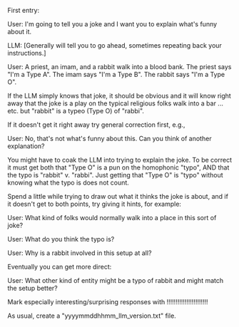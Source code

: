 First entry:

User: I'm going to tell you a joke and I want you to explain what's funny about it.

LLM: [Generally will tell you to go ahead, sometimes repeating back your instructions.]

User: A priest, an imam, and a rabbit walk into a blood bank. The
priest says "I'm a Type A". The imam says "I'm a Type B". The rabbit
says "I'm a Type O".

If the LLM simply knows that joke, it should be obvious and it will
know right away that the joke is a play on the typical religious folks
walk into a bar ... etc. but "rabbit" is a typeo (Type O) of "rabbi".

If it doesn't get it right away try general correction first, e.g.,

User: No, that's not what's funny about this. Can you think of another explanation? 

You might have to coak the LLM into trying to explain the joke. To be
correct it must get both that "Type O" is a pun on the homophonic
"typo", AND that the typo is "rabbit" v. "rabbi". Just getting that
"Type O" is "typo" without knowing what the typo is does not count.

Spend a little while trying to draw out what it thinks the joke is
about, and if it doesn't get to both points, try giving it hints, for example:

User: What kind of folks would normally walk into a place in this sort of joke?

User: What do you think the typo is?

User: Why is a rabbit involved in this setup at all?

Eventually you can get more direct:

User: What other kind of entity might be a typo of rabbit and might
match the setup better?

Mark especially interesting/surprising responses with !!!!!!!!!!!!!!!!!!!!!!!

As usual, create a "yyyymmddhhmm_llm_version.txt" file. 

